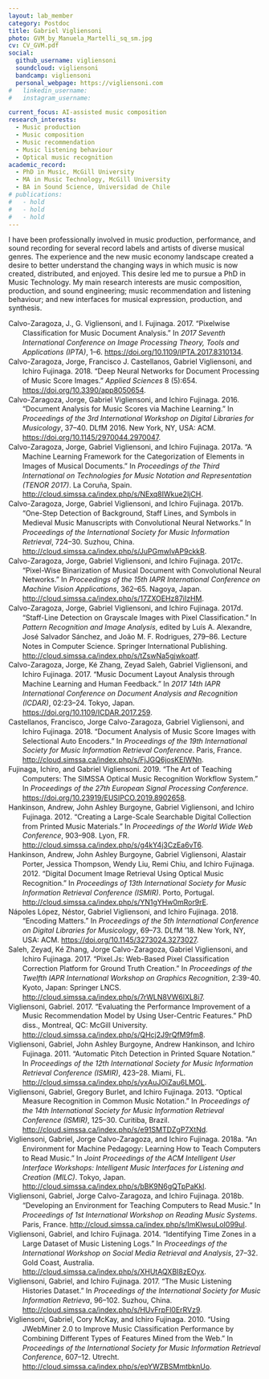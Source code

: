 ```yaml
---
layout: lab_member
category: Postdoc
title: Gabriel Vigliensoni
photo: GVM_by_Manuela_Martelli_sq_sm.jpg
cv: CV_GVM.pdf
social:
  github_username: vigliensoni
  soundcloud: vigliensoni
  bandcamp: vigliensoni
  personal_webpage: https://vigliensoni.com
#   linkedin_username:
#   instagram_username:

current_focus: AI-assisted music composition 
research_interests:
  - Music production
  - Music composition
  - Music recommendation
  - Music listening behaviour
  - Optical music recognition
academic_record:
  - PhD in Music, McGill University 
  - MA in Music Technology, McGill University
  - BA in Sound Science, Universidad de Chile
# publications:
#   - hold
#   - hold
#   - hold
---
```


I have been professionally involved in music production, performance, and sound recording for several record labels and artists of diverse musical genres. The experience and the new music economy landscape created a desire to better understand the changing ways in which music is now created, distributed, and enjoyed. This desire led me to pursue a PhD in Music Technology. My main research interests are music composition, production, and sound engineering; music recommendation and listening behaviour; and new interfaces for musical expression, production, and synthesis.


<html xmlns="http://www.w3.org/1999/xhtml" xml:lang="en">
<head>
<meta http-equiv="Content-Type" content="text/html; charset=utf-8"/>
<title>Bibliography</title>
</head>
<body>
<div class="csl-bib-body" style="line-height: 1.35; margin-left: 2em; text-indent:-2em;">
  <div class="csl-entry">Calvo-Zaragoza, J., G. Vigliensoni, and I. Fujinaga. 2017. “Pixelwise Classification for Music Document Analysis.” In <i>2017 Seventh International Conference on Image Processing Theory, Tools and Applications (IPTA)</i>, 1–6. <a href="https://doi.org/10.1109/IPTA.2017.8310134">https://doi.org/10.1109/IPTA.2017.8310134</a>.</div>
  <span class="Z3988" title="url_ver=Z39.88-2004&amp;ctx_ver=Z39.88-2004&amp;rfr_id=info%3Asid%2Fzotero.org%3A2&amp;rft_id=info%3Adoi%2F10.1109%2FIPTA.2017.8310134&amp;rft_val_fmt=info%3Aofi%2Ffmt%3Akev%3Amtx%3Abook&amp;rft.genre=proceeding&amp;rft.atitle=Pixelwise%20classification%20for%20music%20document%20analysis&amp;rft.btitle=2017%20Seventh%20International%20Conference%20on%20Image%20Processing%20Theory%2C%20Tools%20and%20Applications%20(IPTA)&amp;rft.aufirst=J.&amp;rft.aulast=Calvo-Zaragoza&amp;rft.au=J.%20Calvo-Zaragoza&amp;rft.au=G.%20Vigliensoni&amp;rft.au=I.%20Fujinaga&amp;rft.date=2017-11&amp;rft.pages=1-6&amp;rft.spage=1&amp;rft.epage=6"></span>
  <div class="csl-entry">Calvo-Zaragoza, Jorge, Francisco J. Castellanos, Gabriel Vigliensoni, and Ichiro Fujinaga. 2018. “Deep Neural Networks for Document Processing of Music Score Images.” <i>Applied Sciences</i> 8 (5):654. <a href="https://doi.org/10.3390/app8050654">https://doi.org/10.3390/app8050654</a>.</div>
  <span class="Z3988" title="url_ver=Z39.88-2004&amp;ctx_ver=Z39.88-2004&amp;rfr_id=info%3Asid%2Fzotero.org%3A2&amp;rft_id=info%3Adoi%2Fhttps%3A%2F%2Fdoi.org%2F10.3390%2Fapp8050654&amp;rft_val_fmt=info%3Aofi%2Ffmt%3Akev%3Amtx%3Ajournal&amp;rft.genre=article&amp;rft.atitle=Deep%20Neural%20Networks%20for%20Document%20Processing%20of%20Music%20Score%20Images&amp;rft.jtitle=Applied%20Sciences&amp;rft.volume=8&amp;rft.issue=5&amp;rft.aufirst=Jorge&amp;rft.aulast=Calvo-Zaragoza&amp;rft.au=Jorge%20Calvo-Zaragoza&amp;rft.au=Francisco%20J.%20Castellanos&amp;rft.au=Gabriel%20Vigliensoni&amp;rft.au=Ichiro%20Fujinaga&amp;rft.date=2018&amp;rft.pages=654"></span>
  <div class="csl-entry">Calvo-Zaragoza, Jorge, Gabriel Vigliensoni, and Ichiro Fujinaga. 2016. “Document Analysis for Music Scores via Machine Learning.” In <i>Proceedings of the 3rd International Workshop on Digital Libraries for Musicology</i>, 37–40. DLfM 2016. New York, NY, USA: ACM. <a href="https://doi.org/10.1145/2970044.2970047">https://doi.org/10.1145/2970044.2970047</a>.</div>
  <span class="Z3988" title="url_ver=Z39.88-2004&amp;ctx_ver=Z39.88-2004&amp;rfr_id=info%3Asid%2Fzotero.org%3A2&amp;rft_id=info%3Adoi%2F10.1145%2F2970044.2970047&amp;rft_id=urn%3Aisbn%3A978-1-4503-4751-8&amp;rft_val_fmt=info%3Aofi%2Ffmt%3Akev%3Amtx%3Abook&amp;rft.genre=proceeding&amp;rft.atitle=Document%20Analysis%20for%20Music%20Scores%20via%20Machine%20Learning&amp;rft.btitle=Proceedings%20of%20the%203rd%20International%20Workshop%20on%20Digital%20Libraries%20for%20Musicology&amp;rft.place=New%20York%2C%20NY%2C%20USA&amp;rft.publisher=ACM&amp;rft.series=DLfM%202016&amp;rft.aufirst=Jorge&amp;rft.aulast=Calvo-Zaragoza&amp;rft.au=Jorge%20Calvo-Zaragoza&amp;rft.au=Gabriel%20Vigliensoni&amp;rft.au=Ichiro%20Fujinaga&amp;rft.date=2016&amp;rft.pages=37%E2%80%9340&amp;rft.spage=37&amp;rft.epage=40&amp;rft.isbn=978-1-4503-4751-8"></span>
  <div class="csl-entry">Calvo-Zaragoza, Jorge, Gabriel Vigliensoni, and Ichiro Fujinaga. 2017a. “A Machine Learning Framework for the Categorization of Elements in Images of Musical Documents.” In <i>Proceedings of the Third International on Technologies for Music Notation and Representation (TENOR 2017)</i>. La Coruña, Spain. <a href="http://cloud.simssa.ca/index.php/s/NExq8IWkue2IjCH">http://cloud.simssa.ca/index.php/s/NExq8IWkue2IjCH</a>.</div>
  <span class="Z3988" title="url_ver=Z39.88-2004&amp;ctx_ver=Z39.88-2004&amp;rfr_id=info%3Asid%2Fzotero.org%3A2&amp;rft_val_fmt=info%3Aofi%2Ffmt%3Akev%3Amtx%3Abook&amp;rft.genre=proceeding&amp;rft.atitle=A%20Machine%20Learning%20Framework%20for%20the%20Categorization%20of%20Elements%20in%20Images%20of%20Musical%20Documents&amp;rft.btitle=Proceedings%20of%20the%20Third%20International%20on%20Technologies%20for%20Music%20Notation%20and%20Representation%20(TENOR%202017)&amp;rft.place=La%20Coru%C3%B1a%2C%20Spain&amp;rft.aufirst=Jorge&amp;rft.aulast=Calvo-Zaragoza&amp;rft.au=Jorge%20Calvo-Zaragoza&amp;rft.au=Gabriel%20Vigliensoni&amp;rft.au=Ichiro%20Fujinaga&amp;rft.date=2017"></span>
  <div class="csl-entry">Calvo-Zaragoza, Jorge, Gabriel Vigliensoni, and Ichiro Fujinaga. 2017b. “One-Step Detection of Background, Staff Lines, and Symbols in Medieval Music Manuscripts with Convolutional Neural Networks.” In <i>Proceedings of the International Society for Music Information Retrieval</i>, 724–30. Suzhou, China. <a href="http://cloud.simssa.ca/index.php/s/JuPGmwlvAP9ckkR">http://cloud.simssa.ca/index.php/s/JuPGmwlvAP9ckkR</a>.</div>
  <span class="Z3988" title="url_ver=Z39.88-2004&amp;ctx_ver=Z39.88-2004&amp;rfr_id=info%3Asid%2Fzotero.org%3A2&amp;rft_val_fmt=info%3Aofi%2Ffmt%3Akev%3Amtx%3Abook&amp;rft.genre=proceeding&amp;rft.atitle=One-Step%20Detection%20of%20Background%2C%20Staff%20Lines%2C%20and%20Symbols%20in%20Medieval%20Music%20Manuscripts%20with%20Convolutional%20Neural%20Networks&amp;rft.btitle=Proceedings%20of%20the%20International%20Society%20for%20Music%20Information%20Retrieval&amp;rft.place=Suzhou%2C%20China&amp;rft.aufirst=Jorge&amp;rft.aulast=Calvo-Zaragoza&amp;rft.au=Jorge%20Calvo-Zaragoza&amp;rft.au=Gabriel%20Vigliensoni&amp;rft.au=Ichiro%20Fujinaga&amp;rft.date=2017&amp;rft.pages=724-30&amp;rft.spage=724&amp;rft.epage=30"></span>
  <div class="csl-entry">Calvo-Zaragoza, Jorge, Gabriel Vigliensoni, and Ichiro Fujinaga. 2017c. “Pixel-Wise Binarization of Musical Document with Convolutional Neural Networks.” In <i>Proceedings of the 15th IAPR International Conference on Machine Vision Applications</i>, 362–65. Nagoya, Japan. <a href="http://cloud.simssa.ca/index.php/s/17ZXOEHz87iIzHM">http://cloud.simssa.ca/index.php/s/17ZXOEHz87iIzHM</a>.</div>
  <span class="Z3988" title="url_ver=Z39.88-2004&amp;ctx_ver=Z39.88-2004&amp;rfr_id=info%3Asid%2Fzotero.org%3A2&amp;rft_val_fmt=info%3Aofi%2Ffmt%3Akev%3Amtx%3Abook&amp;rft.genre=proceeding&amp;rft.atitle=Pixel-Wise%20Binarization%20of%20Musical%20Document%20with%20Convolutional%20Neural%20Networks&amp;rft.btitle=Proceedings%20of%20the%2015th%20IAPR%20International%20Conference%20on%20Machine%20Vision%20Applications&amp;rft.place=Nagoya%2C%20Japan&amp;rft.aufirst=Jorge&amp;rft.aulast=Calvo-Zaragoza&amp;rft.au=Jorge%20Calvo-Zaragoza&amp;rft.au=Gabriel%20Vigliensoni&amp;rft.au=Ichiro%20Fujinaga&amp;rft.date=2017&amp;rft.pages=362-65&amp;rft.spage=362&amp;rft.epage=65"></span>
  <div class="csl-entry">Calvo-Zaragoza, Jorge, Gabriel Vigliensoni, and Ichiro Fujinaga. 2017d. “Staff-Line Detection on Grayscale Images with Pixel Classification.” In <i>Pattern Recognition and Image Analysis</i>, edited by Luís A. Alexandre, José Salvador Sánchez, and João M. F. Rodrigues, 279–86. Lecture Notes in Computer Science. Springer International Publishing. <a href="http://cloud.simssa.ca/index.php/s/tZswNa5gjwkoatf">http://cloud.simssa.ca/index.php/s/tZswNa5gjwkoatf</a>.</div>
  <span class="Z3988" title="url_ver=Z39.88-2004&amp;ctx_ver=Z39.88-2004&amp;rfr_id=info%3Asid%2Fzotero.org%3A2&amp;rft_id=urn%3Aisbn%3A978-3-319-58838-4&amp;rft_val_fmt=info%3Aofi%2Ffmt%3Akev%3Amtx%3Abook&amp;rft.genre=proceeding&amp;rft.atitle=Staff-Line%20Detection%20on%20Grayscale%20Images%20with%20Pixel%20Classification&amp;rft.btitle=Pattern%20Recognition%20and%20Image%20Analysis&amp;rft.publisher=Springer%20International%20Publishing&amp;rft.series=Lecture%20Notes%20in%20Computer%20Science&amp;rft.aufirst=Jorge&amp;rft.aulast=Calvo-Zaragoza&amp;rft.au=Jorge%20Calvo-Zaragoza&amp;rft.au=Gabriel%20Vigliensoni&amp;rft.au=Ichiro%20Fujinaga&amp;rft.au=Lu%C3%ADs%20A.%20Alexandre&amp;rft.au=Jos%C3%A9%20Salvador%20S%C3%A1nchez&amp;rft.au=Jo%C3%A3o%20M.%20F.%20Rodrigues&amp;rft.date=2017&amp;rft.pages=279-286&amp;rft.spage=279&amp;rft.epage=286&amp;rft.isbn=978-3-319-58838-4&amp;rft.language=en"></span>
  <div class="csl-entry">Calvo-Zaragoza, Jorge, Ké Zhang, Zeyad Saleh, Gabriel Vigliensoni, and Ichiro Fujinaga. 2017. “Music Document Layout Analysis through Machine Learning and Human Feedback.” In <i>2017 14th IAPR International Conference on Document Analysis and Recognition (ICDAR)</i>, 02:23–24. Tokyo, Japan. <a href="https://doi.org/10.1109/ICDAR.2017.259">https://doi.org/10.1109/ICDAR.2017.259</a>.</div>
  <span class="Z3988" title="url_ver=Z39.88-2004&amp;ctx_ver=Z39.88-2004&amp;rfr_id=info%3Asid%2Fzotero.org%3A2&amp;rft_id=info%3Adoi%2F10.1109%2FICDAR.2017.259&amp;rft_val_fmt=info%3Aofi%2Ffmt%3Akev%3Amtx%3Abook&amp;rft.genre=proceeding&amp;rft.atitle=Music%20Document%20Layout%20Analysis%20through%20Machine%20Learning%20and%20Human%20Feedback&amp;rft.btitle=2017%2014th%20IAPR%20International%20Conference%20on%20Document%20Analysis%20and%20Recognition%20(ICDAR)&amp;rft.place=Tokyo%2C%20Japan&amp;rft.aufirst=Jorge&amp;rft.aulast=Calvo-Zaragoza&amp;rft.au=Jorge%20Calvo-Zaragoza&amp;rft.au=K%C3%A9%20Zhang&amp;rft.au=Zeyad%20Saleh&amp;rft.au=Gabriel%20Vigliensoni&amp;rft.au=Ichiro%20Fujinaga&amp;rft.date=2017-11&amp;rft.pages=23-24&amp;rft.spage=23&amp;rft.epage=24"></span>
  <div class="csl-entry">Castellanos, Francisco, Jorge Calvo-Zaragoza, Gabriel Vigliensoni, and Ichiro Fujinaga. 2018. “Document Analysis of Music Score Images with Selectional Auto Encoders.” In <i>Proceedings of the 19th International Society for Music Information Retrieval Conference</i>. Paris, France. <a href="http://cloud.simssa.ca/index.php/s/FjJGQ6josKEIWNn">http://cloud.simssa.ca/index.php/s/FjJGQ6josKEIWNn</a>.</div>
  <span class="Z3988" title="url_ver=Z39.88-2004&amp;ctx_ver=Z39.88-2004&amp;rfr_id=info%3Asid%2Fzotero.org%3A2&amp;rft_val_fmt=info%3Aofi%2Ffmt%3Akev%3Amtx%3Abook&amp;rft.genre=proceeding&amp;rft.atitle=Document%20analysis%20of%20music%20score%20images%20with%20selectional%20auto%20encoders&amp;rft.btitle=Proceedings%20of%20the%2019th%20International%20Society%20for%20Music%20Information%20Retrieval%20Conference&amp;rft.place=Paris%2C%20France&amp;rft.aufirst=Francisco&amp;rft.aulast=Castellanos&amp;rft.au=Francisco%20Castellanos&amp;rft.au=Jorge%20Calvo-Zaragoza&amp;rft.au=Gabriel%20Vigliensoni&amp;rft.au=Ichiro%20Fujinaga&amp;rft.date=2018"></span>
  <div class="csl-entry">Fujinaga, Ichiro, and Gabriel Vigliensoni. 2019. “The Art of Teaching Computers: The SIMSSA Optical Music Recognition Workflow System.” In <i>Proceedings of the 27th European Signal Processing Conference</i>. <a href="https://doi.org/10.23919/EUSIPCO.2019.8902658">https://doi.org/10.23919/EUSIPCO.2019.8902658</a>.</div>
  <span class="Z3988" title="url_ver=Z39.88-2004&amp;ctx_ver=Z39.88-2004&amp;rfr_id=info%3Asid%2Fzotero.org%3A2&amp;rft_id=info%3Adoi%2F10.23919%2FEUSIPCO.2019.8902658&amp;rft_val_fmt=info%3Aofi%2Ffmt%3Akev%3Amtx%3Abook&amp;rft.genre=proceeding&amp;rft.atitle=The%20Art%20of%20Teaching%20Computers%3A%20The%20SIMSSA%20Optical%20Music%20Recognition%20Workflow%20System&amp;rft.btitle=Proceedings%20of%20the%2027th%20European%20Signal%20Processing%20Conference&amp;rft.aufirst=Ichiro&amp;rft.aulast=Fujinaga&amp;rft.au=Ichiro%20Fujinaga&amp;rft.au=Gabriel%20Vigliensoni&amp;rft.date=2019"></span>
  <div class="csl-entry">Hankinson, Andrew, John Ashley Burgoyne, Gabriel Vigliensoni, and Ichiro Fujinaga. 2012. “Creating a Large-Scale Searchable Digital Collection from Printed Music Materials.” In <i>Proceedings of the World Wide Web Conference</i>, 903–908. Lyon, FR. <a href="http://cloud.simssa.ca/index.php/s/g4kY4j3CzEa6vT6">http://cloud.simssa.ca/index.php/s/g4kY4j3CzEa6vT6</a>.</div>
  <span class="Z3988" title="url_ver=Z39.88-2004&amp;ctx_ver=Z39.88-2004&amp;rfr_id=info%3Asid%2Fzotero.org%3A2&amp;rft_val_fmt=info%3Aofi%2Ffmt%3Akev%3Amtx%3Abook&amp;rft.genre=proceeding&amp;rft.atitle=Creating%20a%20large-scale%20searchable%20digital%20collection%20from%20printed%20music%20materials.&amp;rft.btitle=Proceedings%20of%20the%20World%20Wide%20Web%20Conference&amp;rft.place=Lyon%2C%20FR&amp;rft.aufirst=Andrew&amp;rft.aulast=Hankinson&amp;rft.au=Andrew%20Hankinson&amp;rft.au=John%20Ashley%20Burgoyne&amp;rft.au=Gabriel%20Vigliensoni&amp;rft.au=Ichiro%20Fujinaga&amp;rft.date=2012&amp;rft.pages=903%E2%80%93908&amp;rft.spage=903&amp;rft.epage=908&amp;rft.language=en"></span>
  <div class="csl-entry">Hankinson, Andrew, John Ashley Burgoyne, Gabriel Vigliensoni, Alastair Porter, Jessica Thompson, Wendy Liu, Remi Chiu, and Ichiro Fujinaga. 2012. “Digital Document Image Retrieval Using Optical Music Recognition.” In <i>Proceedings of 13th International Society for Music Information Retrieval Conference (ISMIR)</i>. Porto, Portugal. <a href="http://cloud.simssa.ca/index.php/s/YN1gYHw0mRor9rE">http://cloud.simssa.ca/index.php/s/YN1gYHw0mRor9rE</a>.</div>
  <span class="Z3988" title="url_ver=Z39.88-2004&amp;ctx_ver=Z39.88-2004&amp;rfr_id=info%3Asid%2Fzotero.org%3A2&amp;rft_val_fmt=info%3Aofi%2Ffmt%3Akev%3Amtx%3Abook&amp;rft.genre=proceeding&amp;rft.atitle=Digital%20document%20image%20retrieval%20using%20optical%20music%20recognition&amp;rft.btitle=Proceedings%20of%2013th%20International%20Society%20for%20Music%20Information%20Retrieval%20Conference%20(ISMIR)&amp;rft.place=Porto%2C%20Portugal&amp;rft.aufirst=Andrew&amp;rft.aulast=Hankinson&amp;rft.au=Andrew%20Hankinson&amp;rft.au=John%20Ashley%20Burgoyne&amp;rft.au=Gabriel%20Vigliensoni&amp;rft.au=Alastair%20Porter&amp;rft.au=Jessica%20Thompson&amp;rft.au=Wendy%20Liu&amp;rft.au=Remi%20Chiu&amp;rft.au=Ichiro%20Fujinaga&amp;rft.date=2012&amp;rft.language=en"></span>
  <div class="csl-entry">Nápoles López, Néstor, Gabriel Vigliensoni, and Ichiro Fujinaga. 2018. “Encoding Matters.” In <i>Proceedings of the 5th International Conference on Digital Libraries for Musicology</i>, 69–73. DLfM ’18. New York, NY, USA: ACM. <a href="https://doi.org/10.1145/3273024.3273027">https://doi.org/10.1145/3273024.3273027</a>.</div>
  <span class="Z3988" title="url_ver=Z39.88-2004&amp;ctx_ver=Z39.88-2004&amp;rfr_id=info%3Asid%2Fzotero.org%3A2&amp;rft_id=info%3Adoi%2F10.1145%2F3273024.3273027&amp;rft_id=urn%3Aisbn%3A978-1-4503-6522-2&amp;rft_val_fmt=info%3Aofi%2Ffmt%3Akev%3Amtx%3Abook&amp;rft.genre=proceeding&amp;rft.atitle=Encoding%20Matters&amp;rft.btitle=Proceedings%20of%20the%205th%20International%20Conference%20on%20Digital%20Libraries%20for%20Musicology&amp;rft.place=New%20York%2C%20NY%2C%20USA&amp;rft.publisher=ACM&amp;rft.series=DLfM%20'18&amp;rft.aufirst=N%C3%A9stor&amp;rft.aulast=N%C3%A1poles%20L%C3%B3pez&amp;rft.au=N%C3%A9stor%20N%C3%A1poles%20L%C3%B3pez&amp;rft.au=Gabriel%20Vigliensoni&amp;rft.au=Ichiro%20Fujinaga&amp;rft.date=2018&amp;rft.pages=69%E2%80%9373&amp;rft.spage=69&amp;rft.epage=73&amp;rft.isbn=978-1-4503-6522-2"></span>
  <div class="csl-entry">Saleh, Zeyad, Ké Zhang, Jorge Calvo-Zaragoza, Gabriel Vigliensoni, and Ichiro Fujinaga. 2017. “Pixel.Js: Web-Based Pixel Classification Correction Platform for Ground Truth Creation.” In <i>Proceedings of the Twelfth IAPR International Workshop on Graphics Recognition</i>, 2:39-40. Kyoto, Japan: Springer LNCS. <a href="http://cloud.simssa.ca/index.php/s/7rWLN8VW6lXL8i7">http://cloud.simssa.ca/index.php/s/7rWLN8VW6lXL8i7</a>.</div>
  <span class="Z3988" title="url_ver=Z39.88-2004&amp;ctx_ver=Z39.88-2004&amp;rfr_id=info%3Asid%2Fzotero.org%3A2&amp;rft_val_fmt=info%3Aofi%2Ffmt%3Akev%3Amtx%3Abook&amp;rft.genre=proceeding&amp;rft.atitle=Pixel.js%3A%20Web-based%20Pixel%20Classification%20Correction%20Platform%20for%20Ground%20Truth%20Creation&amp;rft.btitle=Proceedings%20of%20the%20Twelfth%20IAPR%20International%20Workshop%20on%20Graphics%20Recognition&amp;rft.place=Kyoto%2C%20Japan&amp;rft.publisher=Springer%20LNCS&amp;rft.aufirst=Zeyad&amp;rft.aulast=Saleh&amp;rft.au=Zeyad%20Saleh&amp;rft.au=K%C3%A9%20Zhang&amp;rft.au=Jorge%20Calvo-Zaragoza&amp;rft.au=Gabriel%20Vigliensoni&amp;rft.au=Ichiro%20Fujinaga&amp;rft.date=2017&amp;rft.pages=2%3A39-40&amp;rft.spage=2%3A39&amp;rft.epage=40"></span>
  <div class="csl-entry">Vigliensoni, Gabriel. 2017. “Evaluating the Performance Improvement of a Music Recommendation Model by Using User-Centric Features.” PhD diss., Montreal, QC: McGill University. <a href="http://cloud.simssa.ca/index.php/s/QHcj2J9rQfM9fm8">http://cloud.simssa.ca/index.php/s/QHcj2J9rQfM9fm8</a>.</div>
  <span class="Z3988" title="url_ver=Z39.88-2004&amp;ctx_ver=Z39.88-2004&amp;rfr_id=info%3Asid%2Fzotero.org%3A2&amp;rft_val_fmt=info%3Aofi%2Ffmt%3Akev%3Amtx%3Adissertation&amp;rft.title=Evaluating%20the%20performance%20improvement%20of%20a%20music%20recommendation%20model%20by%20using%20user-centric%20features&amp;rft.aufirst=Gabriel&amp;rft.aulast=Vigliensoni&amp;rft.au=Gabriel%20Vigliensoni&amp;rft.date=2017"></span>
  <div class="csl-entry">Vigliensoni, Gabriel, John Ashley Burgoyne, Andrew Hankinson, and Ichiro Fujinaga. 2011. “Automatic Pitch Detection in Printed Square Notation.” In <i>Proceedings of the 12th International Society for Music Information Retrieval Conference (ISMIR)</i>, 423–28. Miami, FL. <a href="http://cloud.simssa.ca/index.php/s/yxAuJOiZau6LMOL">http://cloud.simssa.ca/index.php/s/yxAuJOiZau6LMOL</a>.</div>
  <span class="Z3988" title="url_ver=Z39.88-2004&amp;ctx_ver=Z39.88-2004&amp;rfr_id=info%3Asid%2Fzotero.org%3A2&amp;rft_val_fmt=info%3Aofi%2Ffmt%3Akev%3Amtx%3Abook&amp;rft.genre=proceeding&amp;rft.atitle=Automatic%20pitch%20detection%20in%20printed%20square%20notation&amp;rft.btitle=Proceedings%20of%20the%2012th%20International%20Society%20for%20Music%20Information%20Retrieval%20Conference%20(ISMIR)&amp;rft.place=Miami%2C%20FL&amp;rft.aufirst=Gabriel&amp;rft.aulast=Vigliensoni&amp;rft.au=Gabriel%20Vigliensoni&amp;rft.au=John%20Ashley%20Burgoyne&amp;rft.au=Andrew%20Hankinson&amp;rft.au=Ichiro%20Fujinaga&amp;rft.date=2011&amp;rft.pages=423%E2%80%9328&amp;rft.spage=423&amp;rft.epage=28&amp;rft.language=en"></span>
  <div class="csl-entry">Vigliensoni, Gabriel, Gregory Burlet, and Ichiro Fujinaga. 2013. “Optical Measure Recognition in Common Music Notation.” In <i>Proceedings of the 14th International Society for Music Information Retrieval Conference (ISMIR)</i>, 125–30. Curitiba, Brazil. <a href="http://cloud.simssa.ca/index.php/s/e91SMTDZgP7XtNd">http://cloud.simssa.ca/index.php/s/e91SMTDZgP7XtNd</a>.</div>
  <span class="Z3988" title="url_ver=Z39.88-2004&amp;ctx_ver=Z39.88-2004&amp;rfr_id=info%3Asid%2Fzotero.org%3A2&amp;rft_val_fmt=info%3Aofi%2Ffmt%3Akev%3Amtx%3Abook&amp;rft.genre=proceeding&amp;rft.atitle=Optical%20Measure%20Recognition%20in%20Common%20Music%20Notation&amp;rft.btitle=Proceedings%20of%20the%2014th%20International%20Society%20for%20Music%20Information%20Retrieval%20Conference%20(ISMIR)&amp;rft.place=Curitiba%2C%20Brazil&amp;rft.aufirst=Gabriel&amp;rft.aulast=Vigliensoni&amp;rft.au=Gabriel%20Vigliensoni&amp;rft.au=Gregory%20Burlet&amp;rft.au=Ichiro%20Fujinaga&amp;rft.date=2013&amp;rft.pages=125%E2%80%9330&amp;rft.spage=125&amp;rft.epage=30&amp;rft.language=en"></span>
  <div class="csl-entry">Vigliensoni, Gabriel, Jorge Calvo-Zaragoza, and Ichiro Fujinaga. 2018a. “An Environment for Machine Pedagogy: Learning How to Teach Computers to Read Music.” In <i>Joint Proceedings of the ACM Intelligent User Interface Workshops: Intelligent Music Interfaces for Listening and Creation (MILC)</i>. Tokyo, Japan. <a href="http://cloud.simssa.ca/index.php/s/bBK9N6gQTpPaKkl">http://cloud.simssa.ca/index.php/s/bBK9N6gQTpPaKkl</a>.</div>
  <span class="Z3988" title="url_ver=Z39.88-2004&amp;ctx_ver=Z39.88-2004&amp;rfr_id=info%3Asid%2Fzotero.org%3A2&amp;rft_val_fmt=info%3Aofi%2Ffmt%3Akev%3Amtx%3Abook&amp;rft.genre=proceeding&amp;rft.atitle=An%20Environment%20for%20Machine%20Pedagogy%3A%20Learning%20How%20to%20Teach%20Computers%20to%20Read%20Music&amp;rft.btitle=Joint%20Proceedings%20of%20the%20ACM%20Intelligent%20User%20Interface%20Workshops%3A%20Intelligent%20Music%20Interfaces%20for%20Listening%20and%20Creation%20(MILC)&amp;rft.place=Tokyo%2C%20Japan&amp;rft.aufirst=Gabriel&amp;rft.aulast=Vigliensoni&amp;rft.au=Gabriel%20Vigliensoni&amp;rft.au=Jorge%20Calvo-Zaragoza&amp;rft.au=Ichiro%20Fujinaga&amp;rft.date=2018"></span>
  <div class="csl-entry">Vigliensoni, Gabriel, Jorge Calvo-Zaragoza, and Ichiro Fujinaga. 2018b. “Developing an Environment for Teaching Computers to Read Music.” In <i>Proceedings of 1st International Workshop on Reading Music Systems</i>. Paris, France. <a href="http://cloud.simssa.ca/index.php/s/ImKlwsuLoI099uI">http://cloud.simssa.ca/index.php/s/ImKlwsuLoI099uI</a>.</div>
  <span class="Z3988" title="url_ver=Z39.88-2004&amp;ctx_ver=Z39.88-2004&amp;rfr_id=info%3Asid%2Fzotero.org%3A2&amp;rft_val_fmt=info%3Aofi%2Ffmt%3Akev%3Amtx%3Abook&amp;rft.genre=proceeding&amp;rft.atitle=Developing%20an%20environment%20for%20teaching%20computers%20to%20read%20music&amp;rft.btitle=Proceedings%20of%201st%20International%20Workshop%20on%20Reading%20Music%20Systems&amp;rft.place=Paris%2C%20France&amp;rft.aufirst=Gabriel&amp;rft.aulast=Vigliensoni&amp;rft.au=Gabriel%20Vigliensoni&amp;rft.au=Jorge%20Calvo-Zaragoza&amp;rft.au=Ichiro%20Fujinaga&amp;rft.date=2018"></span>
  <div class="csl-entry">Vigliensoni, Gabriel, and Ichiro Fujinaga. 2014. “Identifying Time Zones in a Large Dataset of Music Listening Logs.” In <i>Proceedings of the International Workshop on Social Media Retrieval and Analysis</i>, 27–32. Gold Coast, Australia. <a href="http://cloud.simssa.ca/index.php/s/XHUtAQXBI8zEOyx">http://cloud.simssa.ca/index.php/s/XHUtAQXBI8zEOyx</a>.</div>
  <span class="Z3988" title="url_ver=Z39.88-2004&amp;ctx_ver=Z39.88-2004&amp;rfr_id=info%3Asid%2Fzotero.org%3A2&amp;rft_val_fmt=info%3Aofi%2Ffmt%3Akev%3Amtx%3Abook&amp;rft.genre=proceeding&amp;rft.atitle=Identifying%20time%20zones%20in%20a%20large%20dataset%20of%20music%20listening%20logs&amp;rft.btitle=Proceedings%20of%20the%20International%20Workshop%20on%20Social%20Media%20Retrieval%20and%20Analysis&amp;rft.place=Gold%20Coast%2C%20Australia&amp;rft.aufirst=Gabriel&amp;rft.aulast=Vigliensoni&amp;rft.au=Gabriel%20Vigliensoni&amp;rft.au=Ichiro%20Fujinaga&amp;rft.date=2014&amp;rft.pages=27%E2%80%9332&amp;rft.spage=27&amp;rft.epage=32&amp;rft.language=en"></span>
  <div class="csl-entry">Vigliensoni, Gabriel, and Ichiro Fujinaga. 2017. “The Music Listening Histories Dataset.” In <i>Proceedings of the International Society for Music Information Retrieva</i>, 96–102. Suzhou, China. <a href="http://cloud.simssa.ca/index.php/s/HUvFrpFl0ErRVz9">http://cloud.simssa.ca/index.php/s/HUvFrpFl0ErRVz9</a>.</div>
  <span class="Z3988" title="url_ver=Z39.88-2004&amp;ctx_ver=Z39.88-2004&amp;rfr_id=info%3Asid%2Fzotero.org%3A2&amp;rft_val_fmt=info%3Aofi%2Ffmt%3Akev%3Amtx%3Abook&amp;rft.genre=proceeding&amp;rft.atitle=The%20Music%20Listening%20Histories%20Dataset&amp;rft.btitle=Proceedings%20of%20the%20International%20Society%20for%20Music%20Information%20Retrieva&amp;rft.place=Suzhou%2C%20China&amp;rft.aufirst=Gabriel&amp;rft.aulast=Vigliensoni&amp;rft.au=Gabriel%20Vigliensoni&amp;rft.au=Ichiro%20Fujinaga&amp;rft.date=2017&amp;rft.pages=96-102&amp;rft.spage=96&amp;rft.epage=102"></span>
  <div class="csl-entry">Vigliensoni, Gabriel, Cory McKay, and Ichiro Fujinaga. 2010. “Using JWebMiner 2.0 to Improve Music Classification Performance by Combining Different Types of Features Mined from the Web.” In <i>Proceedings of the International Society for Music Information Retrieval Conference</i>, 607–12. Utrecht. <a href="http://cloud.simssa.ca/index.php/s/epYWZBSMmtbknUo">http://cloud.simssa.ca/index.php/s/epYWZBSMmtbknUo</a>.</div>
  <span class="Z3988" title="url_ver=Z39.88-2004&amp;ctx_ver=Z39.88-2004&amp;rfr_id=info%3Asid%2Fzotero.org%3A2&amp;rft_val_fmt=info%3Aofi%2Ffmt%3Akev%3Amtx%3Abook&amp;rft.genre=proceeding&amp;rft.atitle=Using%20jWebMiner%202.0%20to%20improve%20music%20classification%20performance%20by%20combining%20different%20types%20of%20features%20mined%20from%20the%20web&amp;rft.btitle=Proceedings%20of%20the%20International%20Society%20for%20Music%20Information%20Retrieval%20Conference&amp;rft.place=Utrecht&amp;rft.aufirst=Gabriel&amp;rft.aulast=Vigliensoni&amp;rft.au=Gabriel%20Vigliensoni&amp;rft.au=Cory%20McKay&amp;rft.au=Ichiro%20Fujinaga&amp;rft.date=2010&amp;rft.pages=607%E2%80%9312&amp;rft.spage=607&amp;rft.epage=12&amp;rft.language=en"></span>
</div></body>
</html>
